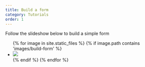 ```yaml
---
title: Build a form
category: Tutorials
order: 1
---
```


Follow the slideshow below to build a simple form

<div class="flexslider">
	<ul class="slides">	  				
		{% for image in site.static_files %}	
			{% if image.path contains 'images/build-form' %}
			<li>
				<img src="{{ site.baseurl }}{{ image.path }}" />	
			</li>
			{% endif %}
		{% endfor %}		
	</ul>
</div>
